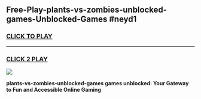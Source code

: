 
## Free-Play-plants-vs-zombies-unblocked-games-Unblocked-Games #neyd1
<h3>
<a href="https://news.freeplayer.one?title=plants-vs-zombies-unblocked-games&ref=8M">CLICK TO PLAY</a></h3>
<hr>

<h3>
<a href="https://news.freeplayer.one?title=plants-vs-zombies-unblocked-games&ref=8M">CLICK 2 PLAY</a>
  
</h3>

<a href="https://news.freeplayer.one?title=plants-vs-zombies-unblocked-games&ref=8M"><img src="https://clearcache.store/games.png"></a>


**plants-vs-zombies-unblocked-games games unblocked: Your Gateway to Fun and Accessible Online Gaming**
